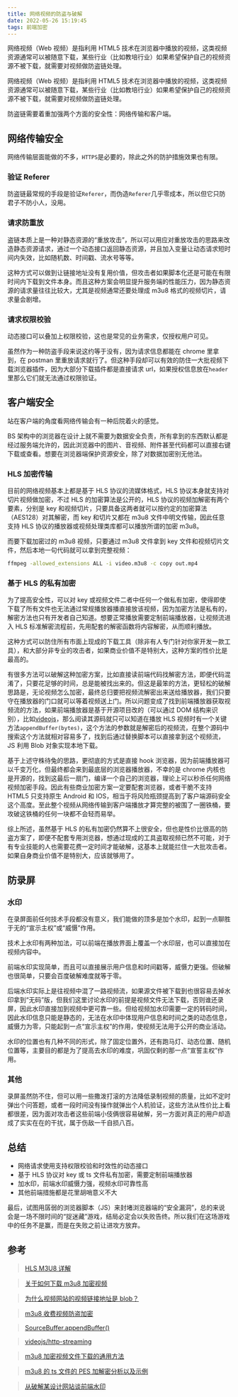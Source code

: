 ```yaml
---
title: 网络视频的防盗与破解
date: 2022-05-26 15:19:45
tags: 前端加密
---
```


网络视频（Web 视频）是指利用 HTML5 技术在浏览器中播放的视频，这类视频资源通常可以被随意下载，某些行业（比如教培行业）如果希望保护自己的视频资源不被下载，就需要对视频做防盗链处理。

<!-- more -->

网络视频（Web 视频）是指利用 HTML5 技术在浏览器中播放的视频，这类视频资源通常可以被随意下载，某些行业（比如教培行业）如果希望保护自己的视频资源不被下载，就需要对视频做防盗链处理。

防盗链需要着重加强两个方面的安全性：网络传输和客户端。

## 网络传输安全

网络传输层面能做的不多，`HTTPS`是必要的，除此之外的防护措施效果也有限。

### 验证 Referer

防盗链最常规的手段是验证`Referer`，而伪造`Referer`几乎零成本，所以但它只防君子不防小人，没用。

### 请求防重放

盗链本质上是一种对静态资源的“重放攻击”，所以可以用应对重放攻击的思路来改造静态资源请求，通过一个动态接口返回静态资源，并且加入变量让动态请求短时间内失效，比如随机数、时间戳、流水号等等。

这种方式可以做到让链接地址没有复用价值，但攻击者如果脚本化还是可能在有限时间内下载到文件本身。而且这种方案会明显提升服务端的性能压力，因为静态资源的请求量往往比较大，尤其是视频通常还要处理成 m3u8 格式的视频切片，请求量会剧增。

### 请求权限校验

动态接口可以叠加上权限校验，这也是常见的业务需求，仅授权用户可见。

虽然作为一种防盗手段来说这约等于没有，因为请求信息都能在 chrome 里拿到，在 postman 里重放请求就行了。但这种手段却可以有效的防住一大批视频下载浏览器插件，因为大部分下载插件都是直接请求 url，如果授权信息放在`header`里那么它们就无法通过权限验证。

## 客户端安全

站在客户端的角度看网络传输会有一种后院着火的感觉。

BS 架构中的浏览器在设计上就不需要为数据安全负责，所有拿到的东西默认都是经过服务端允许的，因此浏览器中的图片、音视频、附件甚至代码都可以直接右键下载或查看。想要在浏览器端保护资源安全，除了对数据加密别无他法。

### HLS 加密传输

目前的网络视频基本上都是基于 HLS 协议的流媒体格式，HLS 协议本身就支持对切片视频做加密，不过 HLS 的加密算法是公开的，HLS 协议的视频加解密有两个要素，分别是 key 和视频切片，只要具备这两者就可以按约定的加密算法（AES128）对其解密，而 key 和切片又都在 m3u8 文件中明文传输，因此任意支持 HLS 协议的播放器或视频处理类库都可以播放所谓的加密 m3u8。

而要下载加密过的 m3u8 视频，只要通过 m3u8 文件拿到 key 文件和视频切片文件，然后本地一句代码就可以拿到完整视频：

```bash
ffmpeg -allowed_extensions ALL -i video.m3u8 -c copy out.mp4
```

### 基于 HLS 的私有加密

为了提高安全性，可以对 key 或视频文件二者中任何一个做私有加密，使得即使下载了所有文件也无法通过常规播放器播直接放该视频，因为加密方法是私有的，解密方法也只有开发者自己知道。想要正常播放需要定制前端播放器，让视频流进入 HLS 标准解密流程前，先用配套的解密函数将内容解密，从而顺利播放。

这种方式可以防住所有市面上现成的下载工具（除非有人专门针对你家开发一款工具），和大部分非专业的攻击者，如果商业价值不是特别大，这种方案的性价比是最高的。

有很多方法可以破解这种加密方案，比如直接读前端代码找解密方法，即便代码混淆了，只要花足够的时间，总是能被找出来的。但这是最笨的方法，更轻松的破解思路是，无论视频怎么加密，最终总归要把视频流解密出来送给播放器，我们只要守在播放器的门口就可以等着视频送上门。所以问题变成了找到前端播放器获取视频流的方法，如果前端播放器是基于开源项目改的（可以通过 DOM 结构来识别），比如[videojs](https://videojs.com/)，那么阅读其源码就只可以知道在播放 HLS 视频时有一个关键方法`appendBuffer(bytes)`，这个方法的参数就是解密后的视频流，在整个源码中搜索这个方法就相对容易多了，找到后通过替换脚本可以直接拿到这个视频流，JS 利用 Blob 对象实现本地下载。

基于上述守株待兔的思路，更彻底的方式是直接 hook 浏览器，因为前端播放器可以千变万化，但最终都会来到最底层的浏览器播放器，不幸的是 chrome 内核也是开源的，找到这最后一扇门，编译一个自己的浏览器，理论上可以秒杀任何网络视频加密手段。因此有些商业加密方案一定要配套浏览器，或者干脆不支持 HTML5 只支持原生 Android 和 IOS，相当于将风险瓶颈提高到了客户端源码安全这个高度。至此整个视频从网络传输到客户端播放才算完整的被围了一圈铁桶，要攻破这铁桶的任何一块都不会轻而易举。

综上所述，虽然基于 HLS 的私有加密仍然算不上很安全，但也是性价比很高的防盗方案了，即便不配套专用浏览器，想通过现成的工具盗取视频已然不可能，对于有专业技能的人也需要花费一定时间才能破解，这基本上就能拦住一大批攻击者。如果自身商业价值不是特别大，应该就够用了。

## 防录屏

### 水印

在录屏面前任何技术手段都没有意义，我们能做的顶多是加个水印，起到一点聊胜于无的“宣示主权”或“威慑”作用。

技术上水印有两种加法，可以前端在播放界面上覆盖一个水印层，也可以直接加在视频内容中。

前端水印实现简单，而且可以直接展示用户信息和时间戳等，威慑力更强。但破解也很简单，只要会百度破解难度就等于零。

后端水印实际上是往视频中混了一路视频流，如果源文件被下载到也很容易去掉水印拿到“无码”版，但我们这里讨论水印的前提是视频文件无法下载，否则谁还录屏，因此水印直接加到视频中更可靠一些。但给视频加水印需要一定的转码时间，因此水印信息只能是静态的，无法在水印中体现用户信息和时间之类的动态信息，威慑力为零，只能起到一点“宣示主权”的作用，使视频无法用于公开的商业活动。

水印的位置也有几种不同的形式，除了固定位置外，还有跑马灯、动态位置、随机位置等，主要目的都是为了提高去水印的难度，巩固仅剩的那一点“宣誓主权”作用。

### 其他

录屏虽然防不住，但可以用一些撒泼打滚的方法降低录制视频的质量，比如不定时弹出个问答题，或者一段时间没有操作就弹出个人机验证，这些方法从性价比上看都很差，因为面对攻击者这些前端小伎俩很容易破解，另一方面对真正的用户却造成了实实在在的干扰，属于伤敌一千自损八百。

## 总结

- 网络请求使用支持权限校验和时效性的动态接口
- 基于 HLS 协议对 key 或 ts 文件私有加密，需要定制前端播放器
- 加水印，前端水印威慑力强，视频水印可靠性高
- 其他前端措施都是花里胡哨意义不大

最后，试图用孱弱的浏览器脚本（JS）来封堵浏览器端的“安全漏洞”，总的来说会是一场不限时间的“捉迷藏”游戏，结局必定会以失败告终。所以我们在这场游戏中的任务不是赢，而是在失败之前让进攻方放弃。

## 参考

> [HLS M3U8 详解](https://blog.csdn.net/learn8more/article/details/81811694)

> [关于如何下载 m3u8 加密视频](https://wenku.baidu.com/view/2906aff1b24e852458fb770bf78a6529647d35ab.html)

> [为什么视频网站的视频链接地址是 blob？](https://github.com/hoc2019/blog/blob/30f0b490c2421d94c8a9207f22402a10b86a589a/article/%E4%B8%BA%E4%BB%80%E4%B9%88%E8%A7%86%E9%A2%91%E7%BD%91%E7%AB%99%E7%9A%84%E8%A7%86%E9%A2%91%E9%93%BE%E6%8E%A5%E5%9C%B0%E5%9D%80%E6%98%AFblob%EF%BC%9F.md)

> [m3u8 收费视频防盗加密](https://juejin.cn/post/7000261353932128263)

> [SourceBuffer.appendBuffer()](https://developer.mozilla.org/zh-CN/docs/Web/API/SourceBuffer/appendBuffer)

> [videojs/http-streaming](https://github.com/videojs/http-streaming/blob/c2154d71990c7d8498e11689dde8967042052448/src/source-updater.js)

> [m3u8 加密视频文件下载的通用方法](https://www.52pojie.cn/thread-1161169-1-1.html)

> [m3u8 的 ts 文件的 PES 加解密分析以及示例](https://www.52pojie.cn/thread-1630846-1-1.html)

> [从破解某设计网站谈前端水印](https://mp.weixin.qq.com/s/qwqNWlUkn4S_XUt5GnXlGA)

